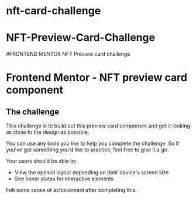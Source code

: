 # nft-card-challenge

# NFT-Preview-Card-Challenge
#FRONTEND MENTOR NFT Preview card challenge
# Frontend Mentor - NFT preview card component
## The challenge

This challenge is to build out this preview card component and get it looking as close to the design as possible.

You can use any tools you like to help you complete the challenge. So if you've got something you'd like to practice, feel free to give it a go.

Your users should be able to:

- View the optimal layout depending on their device's screen size
- See hover states for interactive elements

Felt some sense of achievement after completing this.

